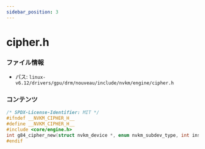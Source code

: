 ```yaml
---
sidebar_position: 3
---
```

# cipher.h

### ファイル情報

- パス: `linux-v6.12/drivers/gpu/drm/nouveau/include/nvkm/engine/cipher.h`

### コンテンツ

```h
/* SPDX-License-Identifier: MIT */
#ifndef __NVKM_CIPHER_H__
#define __NVKM_CIPHER_H__
#include <core/engine.h>
int g84_cipher_new(struct nvkm_device *, enum nvkm_subdev_type, int inst, struct nvkm_engine **);
#endif

```

